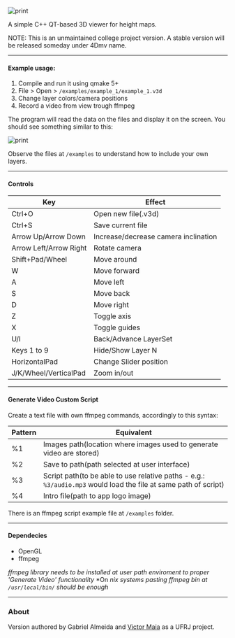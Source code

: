 
![print](https://raw.github.com/gabrielalmeida/3d_multilayer_viewer/master/doc/logo.png)

A simple C++ QT-based 3D viewer for height maps.

NOTE: This is an unmaintained college project version. A stable version will be released someday under 4Dmv name.

---

#### Example usage:

1. Compile and run it using qmake 5+
2. File > Open > `/examples/example_1/example_1.v3d`
3. Change layer colors/camera positions
4. Record a video from view trough ffmpeg

The program will read the data on the files and display it on the screen. You should see something similar to this:

![print](https://raw.github.com/gabrielalmeida/3d_multilayer_viewer/master/doc/3dmv_example.png)

Observe the files at `/examples` to understand how to include your own layers.

---

#### Controls

Key | Effect
--- | ---
Ctrl+O | Open new file(.v3d)
Ctrl+S | Save current file
Arrow Up/Arrow Down | Increase/decrease camera inclination
Arrow Left/Arrow Right | Rotate camera
Shift+Pad/Wheel | Move around
W | Move forward
A | Move left
S | Move back
D | Move right
Z | Toggle axis
X | Toggle guides
U/I | Back/Advance LayerSet
Keys 1 to 9 | Hide/Show Layer N
HorizontalPad | Change Slider position
J/K/Wheel/VerticalPad | Zoom in/out

---

#### Generate Video Custom Script

Create a text file with own ffmpeg commands, accordingly to this syntax:

Pattern | Equivalent
--- | ---
%1 | Images path(location where images used to generate video are stored)
%2 | Save to path(path selected at user interface)
%3 | Script path(to be able to use relative paths - e.g.: `%3/audio.mp3` would load the file at same path of script)
%4 | Intro file(path to app logo image)

There is an ffmpeg script example file at `/examples` folder.

---

#### Dependecies

* OpenGL
* ffmpeg

*ffmpeg library needs to be installed at user path enviroment to proper 'Generate Video' functionality*
*On *nix systems pasting ffmpeg bin at `/usr/local/bin/` should be enough*

---

### About
 Version authored by Gabriel Almeida and [Victor Maia](https://github.com/viclib/3d_multilayer_viewer) as a UFRJ project.
